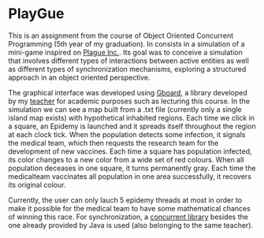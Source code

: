 # PlayGue


This is an assignment from the course of Object Oriented Concurrent Programming (5th year of my graduation). In consists in a simulation of a mini-game inspired on [Plague Inc.](http://www.ndemiccreations.com/en/22-plague-inc). 
Its goal was to conceive a simulation that involves different types of interactions between active entities as well as different types of synchronization mechanisms, exploring a structured approach in an object oriented perspective.

The graphical interface was developed using [Gboard](http://sweet.ua.pt/mos/pt.ua.gboard/index.xhtmlinc), a library developed by my [teacher](http://sweet.ua.pt/mos) for academic purposes such as lecturing this course.
In the simulation we can see a map built from a .txt file (currently only a single island map exists) with hypothetical inhabited regions. Each time we click in a square, an Epidemy is launched and it spreads itself throughout the region at each clock tick. When the population detects some infection, it signals the medical team, which then requests the research team for the development of new vaccines.
Each time a square has population infected, its color changes to a new color from a wide set of red colours. When all population deceases in one square, it turns permanently gray. Each time the medicalteam vaccinates all population in one area successfully, it recovers its original colour.

Currently, the user can only lauch 5 epidemy threads at most in order to make it possible for the medical team to have some mathematical chances of winning this race. 
For synchronization, a [concurrent library](http://sweet.ua.pt/mos/pt.ua.concurrent/index.xhtml) besides the one already provided by Java is used (also belonging to the same teacher).
